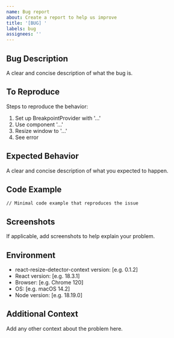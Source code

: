 ```yaml
---
name: Bug report
about: Create a report to help us improve
title: '[BUG] '
labels: bug
assignees: ''
---
```


## Bug Description
A clear and concise description of what the bug is.

## To Reproduce
Steps to reproduce the behavior:
1. Set up BreakpointProvider with '...'
2. Use component '...'
3. Resize window to '...'
4. See error

## Expected Behavior
A clear and concise description of what you expected to happen.

## Code Example
```tsx
// Minimal code example that reproduces the issue
```

## Screenshots
If applicable, add screenshots to help explain your problem.

## Environment
- react-resize-detector-context version: [e.g. 0.1.2]
- React version: [e.g. 18.3.1]
- Browser: [e.g. Chrome 120]
- OS: [e.g. macOS 14.2]
- Node version: [e.g. 18.19.0]

## Additional Context
Add any other context about the problem here.